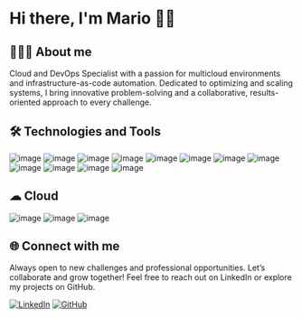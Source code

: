 # Hi there, I'm Mario 👋🏼

## 👨🏻‍💻 About me
Cloud and DevOps Specialist with a passion for multicloud environments and infrastructure-as-code automation. 
Dedicated to optimizing and scaling systems, I bring innovative problem-solving and a collaborative, results-oriented approach to every challenge.

## 🛠️ Technologies and Tools

![image](https://img.shields.io/badge/Ansible-000000?style=for-the-badge&logo=ansible&logoColor=white)
![image](https://img.shields.io/badge/Terraform-7B42BC?style=for-the-badge&logo=terraform&logoColor=white)
![image](https://img.shields.io/badge/Python-FFD43B?style=for-the-badge&logo=python&logoColor=blue)
![image](https://img.shields.io/badge/Docker-2CA5E0?style=for-the-badge&logo=docker&logoColor=white)
![image](https://img.shields.io/badge/Kubernetes-3069DE?style=for-the-badge&logo=kubernetes&logoColor=white)
![image](https://img.shields.io/badge/Shell_Script-121011?style=for-the-badge&logo=gnu-bash&logoColor=white)
![image](https://img.shields.io/badge/Github%20Actions-282a2e?style=for-the-badge&logo=githubactions&logoColor=367cfe)
![image](https://img.shields.io/badge/Jenkins-D24939?style=for-the-badge&logo=Jenkins&logoColor=white)
![image](https://img.shields.io/badge/Prometheus-000000?style=for-the-badge&logo=prometheus&labelColor=000000)
![image](https://img.shields.io/badge/Grafana-F2F4F9?style=for-the-badge&logo=grafana&logoColor=orange&labelColor=F2F4F9)
![image](https://img.shields.io/badge/MongoDB-4EA94B?style=for-the-badge&logo=mongodb&logoColor=white)
![image](https://img.shields.io/badge/MySQL-005C84?style=for-the-badge&logo=mysql&logoColor=white)

## ☁ Cloud
![image](https://img.shields.io/badge/microsoft%20azure-0089D6?style=for-the-badge&logo=microsoft-azure&logoColor=white)
![image](https://img.shields.io/badge/Amazon_AWS-FF9900?style=for-the-badge&logo=amazonaws&logoColor=white)
![image](https://img.shields.io/badge/Oracle-F80000?style=for-the-badge&logo=oracle&logoColor=black)

## 🌐 Connect with me
Always open to new challenges and professional opportunities. Let’s collaborate and grow together! Feel free to reach out on LinkedIn or explore my projects on GitHub.

[![LinkedIn](https://img.shields.io/badge/LinkedIn-Perfil-blue?logo=linkedin&style=flat-square)](https://www.linkedin.com/in/mariosfdez)
[![GitHub](https://img.shields.io/badge/GitHub-Perfil-black?logo=github&style=flat-square)](https://github.com/mariosfdez)
